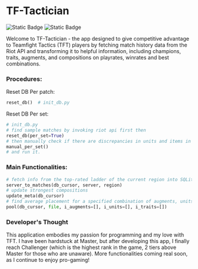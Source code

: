 # TF-Tactician
![Static Badge](https://img.shields.io/badge/Python-blue)
![Static Badge](https://img.shields.io/badge/SQLite-brightgreen)

Welcome to TF-Tactician - the app designed to give competitive advantage to Teamfight Tactics (TFT) players by fetching match history data from the Riot API and transforming it to helpful information, including champions, traits, augments, and compositions on playrates, winrates and best combinations.

### Procedures:
Reset DB Per patch:
```python
reset_db()  # init_db.py
```

Reset DB Per set:
```python
# init_db.py
# find sample matches by invoking riot api first then
reset_db(per_set=True)
# then manually check if there are discrepancies in units and items in
manual_per_set()
# and run it.
```

### Main Functionalities:
```python
# fetch info from the top-rated ladder of the current region into SQLite
server_to_matches(db_cursor, server, region)
# update strongest compositions
update_meta(db_cursor)
# find average placement for a specified combination of augments, units, and traits
pool(db_cursor, file, i_augments=[], i_units=[], i_traits=[])
```

### Developer's Thought
This application embodies my passion for programming and my love with TFT. I have been hardstuck at Master, but after developing this app, I finally reach Challenger (which is the highest rank in the game, 2 tiers above Master for those who are unaware). More functionalities coming real soon, as I continue to enjoy pro-gaming!

